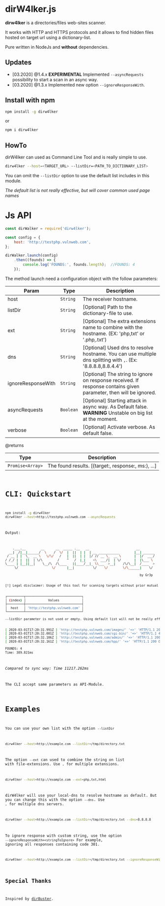 # dirW4lker.js

**dirw4lker** is a directories/files web-sites scanner. 

It works with HTTP and HTTPS protocols and it allows to find hidden files hosted on target url using a dictionary-list.

Pure written in NodeJs and **without** dependencies.


## Updates

- [03.2020] @1.4.x **EXPERIMENTAL** Implemented `--asyncRequests` possibility to start a scan in an async way.
- [03.2020] @1.3.x  Implemented new option `--ignoreResponseWith`.

## Install with npm

```bash
npm install -g dirw4lker
```
or 

```bash
npm i dirw4lker
```

## HowTo

dirW4lker can used as Command Line Tool and is really simple to use.

```bash
dirw4lker --host=<TARGET_URL> --listDir=<PATH_TO_DICTIONARY_LIST>
```

You can omit the `--listDir` option to use the default list includes in this module.

*The default list is not really effective, but will cover common used page names*


# Js API

```javascript
const dirWalker = require('dirw4lker');

const config = {
    host: 'http://testphp.vulnweb.com',
};

dirWalker.launch(config)
    .then((founds) => {
        console.log('FOUNDS:', founds.length);  //FOUNDS: 4
    });
```

The method launch need a configuration object with the follow parameters:

| Param  | Type                | Description  |
| ------ | ------------------- | ------------ |
|host | <code>String</code> |  The receiver hostname. |
|listDir| <code>String</code> | [Optional] Path to the dictionary-file to use. |
|ext| <code>String</code> | [Optional] The extra extensions name to combine with the hostname. (EX: 'php,txt' or '.php,.txt') |
|dns| <code>String</code> | [Optional] Used dns to resolve hostname. You can use multiple dns splitting with `,`. (Ex: '8.8.8.8,8.8.4.4')   |
|ignoreResponseWith| <code>String</code> | [Optional] The string to ignore on response received. If response contains given parameter, then will be ignored.|
|asyncRequests| <code>Boolean</code> | [Optional] Starting attack in async way. As Default false. **WARNING** Unstable on big list at the moment.|
|verbose| <code>Boolean</code> | [Optional] Activate verbose. As default false.  |

@returns

| Type                | Description  |
| ------------------- | ------------ |
| <code>Promise<Array<Object>></code> |  The found results. [{target:<String>, response:<String>, ms:<Number>}, ...] |

# CLI: Quickstart

```bash
npm install -g dirw4lker
dirw4lker --host=http://testphp.vulnweb.com --asyncRequests
```
Output:
```bash
    .___.__        __      __  _____ .__   __                         __        
  __| _/|__|______/  \    /  \/  |  ||  | |  | __ ___________        |__| ______
 / __ | |  \_  __ \   \/\/   /   |  ||  | |  |/ // __ \_  __ \       |  |/  ___/
/ /_/ | |  ||  | \/\        /    ^   /  |_|    <\  ___/|  | \/       |  |\___ \ 
\____ | |__||__|    \__/\  /\____   ||____/__|_ \\___  >__|    /\/\__|  /____  >
     \/                  \/      |__|          \/    \/        \/\______|    \/ 

                                                                        by Gr3p


[!] Legal disclaimer: Usage of this tool for scanning targets without prior mutual consent is illegal.


┌─────────┬──────────────────────────────┐
│ (index) │            Values            │
├─────────┼──────────────────────────────┤
│  host   │ 'http://testphp.vulnweb.com' │
└─────────┴──────────────────────────────┘

--listDir parameter is not used or empty. Using default list will not be really effective!


[ 2020-03-01T17:20:31.991Z ] 'http://testphp.vulnweb.com/images/' '=>' 'HTTP/1.1 200 OK'
[ 2020-03-01T17:20:32.001Z ] 'http://testphp.vulnweb.com/cgi-bin/' '=>' 'HTTP/1.1 403 Forbidden'
[ 2020-03-01T17:20:32.106Z ] 'http://testphp.vulnweb.com/admin/' '=>' 'HTTP/1.1 200 OK'
[ 2020-03-01T17:20:32.161Z ] 'http://testphp.vulnweb.com/hpp/' '=>' 'HTTP/1.1 200 OK'

FOUNDS: 4
Time: 389.821ms
```

*Compared to sync way: Time 11217.262ms*

The CLI accept same parameters as API-Module.

# Examples

You can use your own list with the option `--listDir`

```bash
dirw4lker --host=http://example.com --listDir=/tmp/directory.txt
```

The option `--ext` can used to combine the string on list with file-extensions. Use `,` for multiple extensions.

```bash
dirw4lker --host=http://example.com --ext=php,txt,html
```

dirW4lker will use your local-dns to resolve hostname as default. But you can change this with the option `--dns`.
Use `,` for multiple dns servers.

```bash
dirw4lker --host=http://example.com --listDir=/tmp/directory.txt --dns=8.8.8.8
```

To ignore response with custom string, use the option ```--ignoreResponseWith=<stringToIgnore>```
For example, ignoring all responses containing code 301.

```bash
dirw4lker --host=http://example.com --listDir=/tmp/directory.txt --ignoreResponseWith=301
```

## Special Thanks

Inspired by [dirBuster](https://owasp.org/projects/).